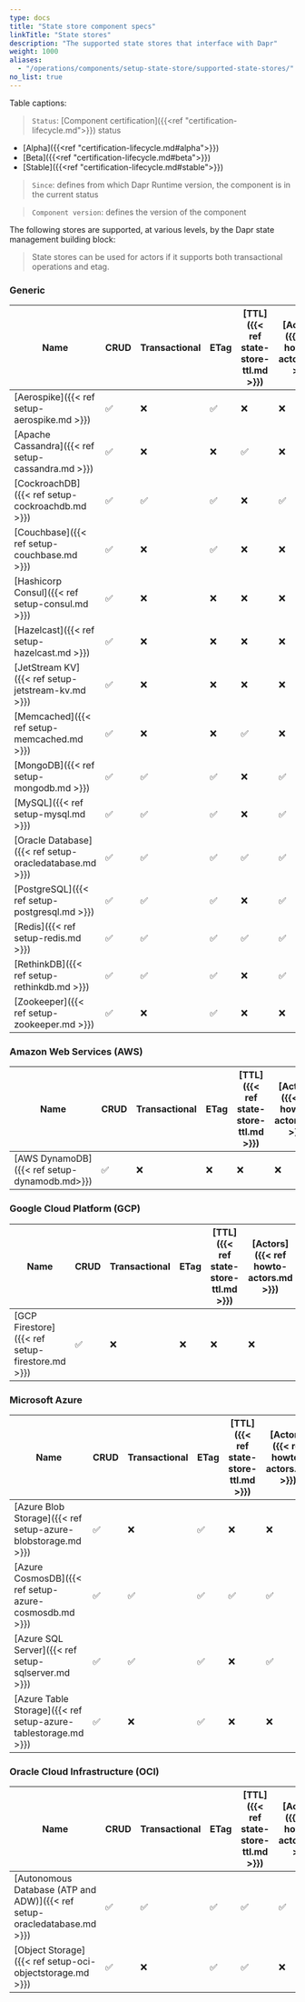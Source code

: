 ```yaml
---
type: docs
title: "State store component specs"
linkTitle: "State stores"
description: "The supported state stores that interface with Dapr"
weight: 1000
aliases:
  - "/operations/components/setup-state-store/supported-state-stores/"
no_list: true
---
```


Table captions:

> `Status`: [Component certification]({{<ref "certification-lifecycle.md">}}) status
  - [Alpha]({{<ref "certification-lifecycle.md#alpha">}})
  - [Beta]({{<ref "certification-lifecycle.md#beta">}})
  - [Stable]({{<ref "certification-lifecycle.md#stable">}})
> `Since`: defines from which Dapr Runtime version, the component is in the current status

> `Component version`: defines the version of the component


The following stores are supported, at various levels, by the Dapr state management building block:

> State stores can be used for actors if it supports both transactional operations and etag.

### Generic

| Name                                               |CRUD|Transactional|ETag| [TTL]({{< ref state-store-ttl.md >}}) | [Actors]({{< ref howto-actors.md >}}) | [Query]({{< ref howto-state-query-api.md >}}) | Status | Component version | Since |
|----------------------------------------------------|----|-------------|----|----|----|----|-------|----|-----|
| [Aerospike]({{< ref setup-aerospike.md >}})        | ✅ | ❌          | ✅  | ❌ | ❌ | ❌ | Alpha  | v1 | 1.0 |
| [Apache Cassandra]({{< ref setup-cassandra.md >}}) | ✅ | ❌          | ❌  | ✅ | ❌ | ❌ | Alpha  | v1 | 1.0 |
| [CockroachDB]({{< ref setup-cockroachdb.md >}})    | ✅ | ✅          | ✅  | ❌ | ✅ | ✅ | Alpha  | v1 | 1.7 |
| [Couchbase]({{< ref setup-couchbase.md >}})        | ✅ | ❌          | ✅  | ❌ | ❌ | ❌ | Alpha  | v1 | 1.0 |
| [Hashicorp Consul]({{< ref setup-consul.md >}})    | ✅ | ❌          | ❌  | ❌ | ❌ | ❌ | Alpha  | v1 | 1.0 |
| [Hazelcast]({{< ref setup-hazelcast.md >}})        | ✅ | ❌          | ❌  | ❌ | ❌ | ❌ | Alpha  | v1 | 1.0 |
| [JetStream KV]({{< ref setup-jetstream-kv.md >}})  | ✅ | ❌          | ❌  | ❌ | ❌ | ❌ | Alpha  | v1 | 1.7 |
| [Memcached]({{< ref setup-memcached.md >}})        | ✅ | ❌          | ❌  | ✅ | ❌ | ❌ | Alpha  | v1 | 1.0 |
| [MongoDB]({{< ref setup-mongodb.md >}})            | ✅ | ✅          | ✅  | ❌ | ✅ | ✅ | Stable | v1 | 1.0 |
| [MySQL]({{< ref setup-mysql.md >}})                | ✅ | ✅          | ✅  | ❌ | ✅ | ❌ | Alpha  | v1 | 1.0 |
| [Oracle Database]({{< ref setup-oracledatabase.md >}})      | ✅ | ✅          | ✅  | ✅ | ✅ | ❌ | Alpha  | v1 | 1.7 |
| [PostgreSQL]({{< ref setup-postgresql.md >}})      | ✅ | ✅          | ✅  | ❌ | ✅ | ✅ | Alpha  | v1 | 1.0 |
| [Redis]({{< ref setup-redis.md >}})                | ✅ | ✅          | ✅  | ✅ | ✅ | ✅ | Stable | v1 | 1.0 |
| [RethinkDB]({{< ref setup-rethinkdb.md >}})        | ✅ | ✅          | ✅  | ❌ | ✅ | ❌ | Alpha  | v1 | 1.0 |
| [Zookeeper]({{< ref setup-zookeeper.md >}})        | ✅ | ❌          | ✅  | ❌ | ❌ | ❌ | Alpha  | v1 | 1.0 |


### Amazon Web Services (AWS)
| Name                                               |CRUD|Transactional|ETag| [TTL]({{< ref state-store-ttl.md >}}) | [Actors]({{< ref howto-actors.md >}}) | [Query]({{< ref howto-state-query-api.md >}}) | Status | Component version | Since |
|----------------------------------------------------|----|-------------|----|----|----|----|------|----|-----|
| [AWS DynamoDB]({{< ref setup-dynamodb.md>}})       | ✅ | ❌           | ❌ | ❌ | ❌ | ❌ | Alpha | v1 | 1.0 |

### Google Cloud Platform (GCP)
| Name                                               |CRUD|Transactional|ETag| [TTL]({{< ref state-store-ttl.md >}}) | [Actors]({{< ref howto-actors.md >}}) | [Query]({{< ref howto-state-query-api.md >}}) | Status | Component version | Since |
|----------------------------------------------------|------|---------------|----|----|----|----|------|----|-----|
| [GCP Firestore]({{< ref setup-firestore.md >}})    | ✅   | ❌             | ❌ | ❌ | ❌ | ❌ | Alpha | v1 | 1.0 |

### Microsoft Azure

| Name                                                             |CRUD|Transactional|ETag| [TTL]({{< ref state-store-ttl.md >}}) | [Actors]({{< ref howto-actors.md >}}) | [Query]({{< ref howto-state-query-api.md >}}) | Status | Component version | Since |
|------------------------------------------------------------------|----|-------------|----|----|----|----|-------|----|-----|
| [Azure Blob Storage]({{< ref setup-azure-blobstorage.md >}})     | ✅ | ❌           | ✅ | ❌ | ❌ | ❌ | Stable | v1 | 1.0 |
| [Azure CosmosDB]({{< ref setup-azure-cosmosdb.md >}})            | ✅ | ✅           | ✅ | ✅ | ✅ | ✅ | Stable | v1 | 1.0 |
| [Azure SQL Server]({{< ref setup-sqlserver.md >}})               | ✅ | ✅           | ✅ | ❌ | ✅ | ❌ | Stable | v1 | 1.5 |
| [Azure Table Storage]({{< ref setup-azure-tablestorage.md >}})   | ✅ | ❌           | ✅ | ❌ | ❌ | ❌ | Alpha  | v1 | 1.0 |

### Oracle Cloud Infrastructure (OCI)

| Name                                                             |CRUD|Transactional|ETag| [TTL]({{< ref state-store-ttl.md >}}) | [Actors]({{< ref howto-actors.md >}}) | [Query]({{< ref howto-state-query-api.md >}}) | Status | Component version | Since |
|------------------------------------------------------------------|----|-------------|----|----|----|----|-------|----|-----|
| [Autonomous Database (ATP and ADW)]({{< ref setup-oracledatabase.md >}})      | ✅ | ✅          | ✅  | ✅ | ✅ | ❌ | Alpha  | v1 | 1.7 |
| [Object Storage]({{< ref setup-oci-objectstorage.md >}})     | ✅ | ❌           | ✅ | ✅ | ❌ | ❌ | Alpha | v1 | 1.6 |
